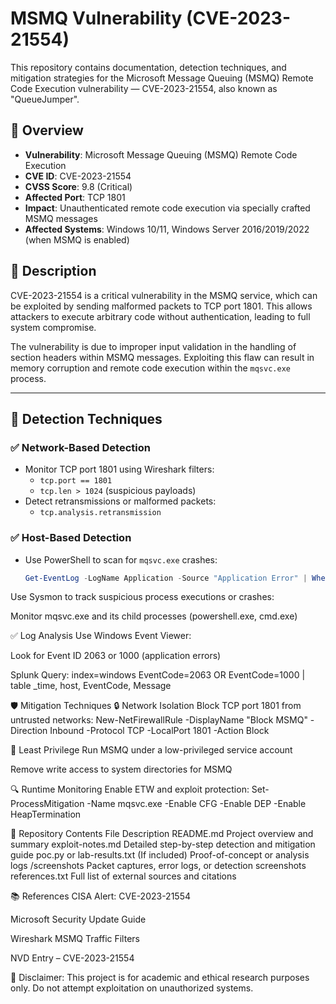 # MSMQ Vulnerability (CVE-2023-21554)

This repository contains documentation, detection techniques, and mitigation strategies for the Microsoft Message Queuing (MSMQ) Remote Code Execution vulnerability — CVE-2023-21554, also known as "QueueJumper".

## 📌 Overview

- **Vulnerability**: Microsoft Message Queuing (MSMQ) Remote Code Execution
- **CVE ID**: CVE-2023-21554
- **CVSS Score**: 9.8 (Critical)
- **Affected Port**: TCP 1801
- **Impact**: Unauthenticated remote code execution via specially crafted MSMQ messages
- **Affected Systems**: Windows 10/11, Windows Server 2016/2019/2022 (when MSMQ is enabled)

## 📖 Description

CVE-2023-21554 is a critical vulnerability in the MSMQ service, which can be exploited by sending malformed packets to TCP port 1801. This allows attackers to execute arbitrary code without authentication, leading to full system compromise.

The vulnerability is due to improper input validation in the handling of section headers within MSMQ messages. Exploiting this flaw can result in memory corruption and remote code execution within the `mqsvc.exe` process.

---

## 🔎 Detection Techniques

### ✅ Network-Based Detection
- Monitor TCP port 1801 using Wireshark filters:
  - `tcp.port == 1801`
  - `tcp.len > 1024` (suspicious payloads)
- Detect retransmissions or malformed packets:
  - `tcp.analysis.retransmission`

### ✅ Host-Based Detection
- Use PowerShell to scan for `mqsvc.exe` crashes:
  ```powershell
  Get-EventLog -LogName Application -Source "Application Error" | Where-Object { $_.Message -like "*mqsvc.exe*" }
Use Sysmon to track suspicious process executions or crashes:

Monitor mqsvc.exe and its child processes (powershell.exe, cmd.exe)

✅ Log Analysis
Use Windows Event Viewer:

Look for Event ID 2063 or 1000 (application errors)

Splunk Query:
index=windows EventCode=2063 OR EventCode=1000 | table _time, host, EventCode, Message

🛡️ Mitigation Techniques
🔒 Network Isolation
Block TCP port 1801 from untrusted networks:
New-NetFirewallRule -DisplayName "Block MSMQ" -Direction Inbound -Protocol TCP -LocalPort 1801 -Action Block

🧩 Least Privilege
Run MSMQ under a low-privileged service account

Remove write access to system directories for MSMQ

🔍 Runtime Monitoring
Enable ETW and exploit protection:
Set-ProcessMitigation -Name mqsvc.exe -Enable CFG -Enable DEP -Enable HeapTermination

📁 Repository Contents
File	Description
README.md	Project overview and summary
exploit-notes.md	Detailed step-by-step detection and mitigation guide
poc.py or lab-results.txt	(If included) Proof-of-concept or analysis logs
/screenshots	Packet captures, error logs, or detection screenshots
references.txt	Full list of external sources and citations

📚 References
CISA Alert: CVE-2023-21554

Microsoft Security Update Guide

Wireshark MSMQ Traffic Filters

NVD Entry – CVE-2023-21554

🛑 Disclaimer: This project is for academic and ethical research purposes only. Do not attempt exploitation on unauthorized systems.


